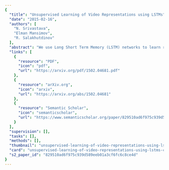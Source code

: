 ```yaml
---
{
  "title": "Unsupervised Learning of Video Representations using LSTMs",
  "date": "2015-02-16",
  "authors": [
    "N. Srivastava",
    "Elman Mansimov",
    "R. Salakhutdinov"
  ],
  "abstract": "We use Long Short Term Memory (LSTM) networks to learn representations of video sequences. Our model uses an encoder LSTM to map an input sequence into a fixed length representation. This representation is decoded using single or multiple decoder LSTMs to perform different tasks, such as reconstructing the input sequence, or predicting the future sequence. We experiment with two kinds of input sequences - patches of image pixels and high-level representations (\"percepts\") of video frames extracted using a pretrained convolutional net. We explore different design choices such as whether the decoder LSTMs should condition on the generated output. We analyze the outputs of the model qualitatively to see how well the model can extrapolate the learned video representation into the future and into the past. We further evaluate the representations by finetuning them for a supervised learning problem - human action recognition on the UCF-101 and HMDB-51 datasets. We show that the representations help improve classification accuracy, especially when there are only few training examples. Even models pretrained on unrelated datasets (300 hours of YouTube videos) can help action recognition performance.",
  "links": [
    {
      "resource": "PDF",
      "icon": "pdf",
      "url": "https://arxiv.org/pdf/1502.04681.pdf"
    },
    {
      "resource": "arXiv.org",
      "icon": "arxiv",
      "url": "https://arxiv.org/abs/1502.04681"
    },
    {
      "resource": "Semantic Scholar",
      "icon": "semanticscholar",
      "url": "https://www.semanticscholar.org/paper/829510ad6f975c939d589eeb01a3cf6fc6c8ce4d"
    }
  ],
  "supervision": [],
  "tasks": [],
  "methods": [],
  "thumbnail": "unsupervised-learning-of-video-representations-using-lstms-thumb.jpg",
  "card": "unsupervised-learning-of-video-representations-using-lstms-card.jpg",
  "s2_paper_id": "829510ad6f975c939d589eeb01a3cf6fc6c8ce4d"
}
---
```


